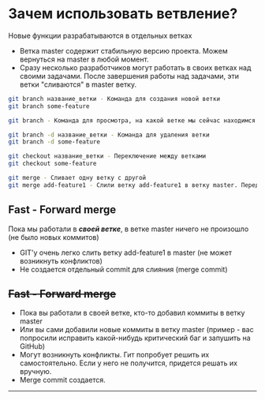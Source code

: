 # Зачем использовать ветвление?
Новые функции разрабатываются в отдельных ветках
- Ветка master содержит стабильную версию проекта. Можем вернуться на master в любой момент.
- Сразу несколько разработчиков могут работать в своих ветках над своими задачами. После завершения работы над задачами,
эти ветки "сливаются" в master ветку.
```sh
git branch название_ветки - Команда для создания новой ветки
git branch some-feature

git branch - Команда для просмотра, на какой ветке мы сейчас находимся

git branch -d название_ветки - Команда для удаления ветки
git branch -d some-feature

git checkout название_ветки - Переключение между ветками
git checkout some-feature

git merge - Сливает одну ветку с другой
git merge add-feature1 - Слили ветку add-feature1 в ветку master. Перед выполнением нужно перейти на ветку master!
```

## Fast - Forward merge
Пока мы работали в ***своей ветке***, в ветке master ничего не произошло (не было новых коммитов)
- GIT'у очень легко слить ветку add-feature1 в master (не может возникнуть конфликтов)
- Не создается отдельный commit для слияния (merge commit)

## ~~Fast - Forward merge~~
- Пока вы работали в своей ветке, кто-то добавил коммиты в ветку master
- Или вы сами добавили новые коммиты в ветку master (пример - вас попросили исправить какой-нибудь критический баг и запушить на GitHub)
- Могут возникнуть конфликты. Гит попробует решить их самостоятельно. Если у него не получится, придется решать их вручную.
- Merge commit создается.
---